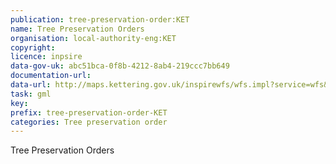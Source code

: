 ```yaml
---
publication: tree-preservation-order:KET
name: Tree Preservation Orders
organisation: local-authority-eng:KET
copyright: 
licence: inpsire
data-gov-uk: abc51bca-0f8b-4212-8ab4-219ccc7bb649
documentation-url: 
data-url: http://maps.kettering.gov.uk/inspirewfs/wfs.impl?service=wfs&version=2.0.0&request=GetFeature&typename=KBC:Tree_Preservation_Orders&outputFormat=GML2
task: gml
key: 
prefix: tree-preservation-order-KET
categories: Tree preservation order
---
```


Tree Preservation Orders
